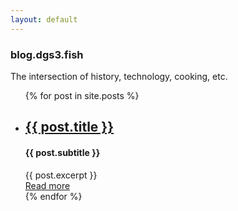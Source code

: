 ```yaml
---
layout: default
---
```

### blog.dgs3.fish
The intersection of history, technology, cooking, etc.

<ul>
  {% for post in site.posts %}
    <li>
      <h2><a href="{{ post.url }}">{{ post.title }}</a></h2>
      <h4>{{ post.subtitle }}</h4>
      <div id="content">{{ post.excerpt }}</div>
      <a href="{{ post.url }}" class="button">Read more</a>
    </li>
  {% endfor %}
</ul>
